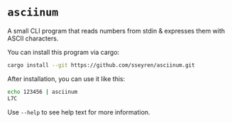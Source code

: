 # `asciinum`

A small CLI program that reads numbers from stdin & expresses them with ASCII
characters.

You can install this program via cargo:
```sh
cargo install --git https://github.com/sseyren/asciinum.git
```

After installation, you can use it like this:
```sh
echo 123456 | asciinum
L7C
```

Use `--help` to see help text for more information.
